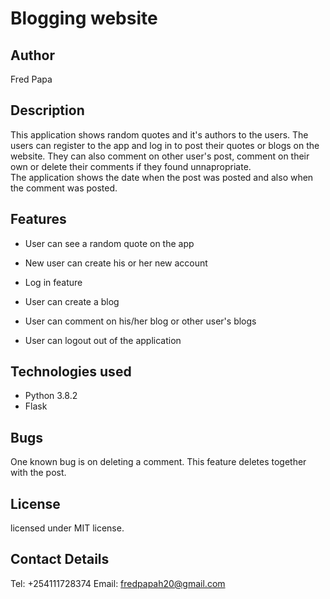 # Blogging website

## Author

Fred Papa
## Description

This application shows random quotes and it's authors to the users. The users can register to the app and log in to post their quotes or blogs on the website. They can also comment on other user's post, comment on their own or delete their comments if they found unnapropriate.   
The application shows the date when the post was posted and also when the comment was posted.

## Features

- User can see a random quote on the app

- New user can create his or her new account

- Log in feature

- User can create a blog

- User can comment on his/her blog or other user's blogs

- User can logout out of the application


## Technologies used

- Python 3.8.2
- Flask

## Bugs

One known bug is on deleting a comment. This feature deletes together with the post.


## License

licensed under MIT license.

## Contact Details
Tel: +254111728374
Email: fredpapah20@gmail.com